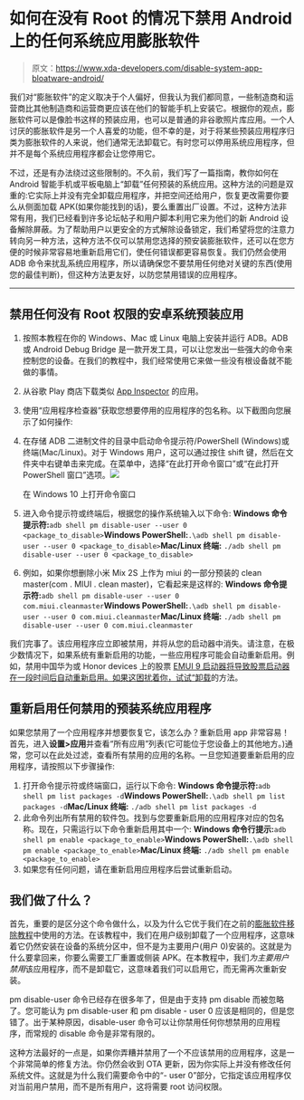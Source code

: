# 如何在没有 Root 的情况下禁用 Android 上的任何系统应用膨胀软件

> 原文：<https://www.xda-developers.com/disable-system-app-bloatware-android/>

我们对“膨胀软件”的定义取决于个人偏好，但我认为我们都同意，一些制造商和运营商比其他制造商和运营商更应该在他们的智能手机上安装它。根据你的观点，膨胀软件可以是像脸书这样的预装应用，也可以是普通的非谷歌照片库应用。一个人讨厌的膨胀软件是另一个人喜爱的功能，但不幸的是，对于将某些预装应用程序归类为膨胀软件的人来说，他们通常无法卸载它。有时您可以停用系统应用程序，但并不是每个系统应用程序都会让您停用它。

不过，还是有办法绕过这些限制的。不久前，我们写了一篇指南，教你如何在 Android 智能手机或平板电脑上“卸载”任何预装的系统应用。这种方法的问题是双重的:它实际上并没有完全卸载应用程序，并把空间还给用户，恢复更改需要你要么从侧面加载 APK(如果你能找到的话)，要么重置出厂设置。不过，这种方法非常有用，我们已经看到许多论坛帖子和用户脚本利用它来为他们的新 Android 设备解除屏蔽。为了帮助用户以更安全的方式解除设备锁定，我们希望将您的注意力转向另一种方法，这种方法不仅可以禁用您选择的预安装膨胀软件，还可以在您方便的时候非常容易地重新启用它们，使任何错误都更容易恢复。我们仍然会使用 ADB 命令来扰乱系统应用程序，所以请确保您不要禁用任何绝对关键的东西(使用您的最佳判断)，但这种方法更友好，以防您禁用错误的应用程序。

* * *

## 禁用任何没有 Root 权限的安卓系统预装应用

1.  按照本教程在你的 Windows、Mac 或 Linux 电脑上安装并运行 ADB。ADB 或 Android Debug Bridge 是一款开发工具，可以让您发出一些强大的命令来控制您的设备。在我们的教程中，我们经常使用它来做一些没有根设备就不能做的事情。
2.  从谷歌 Play 商店下载类似 [App Inspector](https://play.google.com/store/apps/details?id=com.ubqsoft.sec01) 的应用。
3.  使用“应用程序检查器”获取您想要停用的应用程序的包名称。以下截图向您展示了如何操作:
4.  在存储 ADB 二进制文件的目录中启动命令提示符/PowerShell (Windows)或终端(Mac/Linux)。对于 Windows 用户，这可以通过按住 shift 键，然后在文件夹中右键单击来完成。在菜单中，选择“在此打开命令窗口”或“在此打开 PowerShell 窗口”选项。<picture>![](img/0e597be4d46e7b7955f6c71ea545cb90.png)</picture>

    在 Windows 10 上打开命令窗口

5.  进入命令提示符或终端后，根据您的操作系统输入以下命令: **Windows 命令提示符:**`adb shell pm disable-user --user 0 <package_to_disable>`**Windows PowerShell:**`.\adb shell pm disable-user --user 0 <package_to_disable>`**Mac/Linux 终端:** `./adb shell pm disable-user --user 0 <package_to_disable>`
6.  例如，如果你想删除小米 Mix 2S 上作为 miui 的一部分预装的 clean master(com . MIUI . clean master)，它看起来是这样的: **Windows 命令提示符:**`adb shell pm disable-user --user 0 com.miui.cleanmaster`**Windows PowerShell:**`.\adb shell pm disable-user --user 0 com.miui.cleanmaster`**Mac/Linux 终端:** `./adb shell pm disable-user --user 0 com.miui.cleanmaster`

我们完事了。该应用程序应立即被禁用，并将从您的启动器中消失。请注意，在极少数情况下，如果系统有重新启用的功能，一些应用程序可能会自动重新启用。例如，禁用中国华为或 Honor devices 上的股票 [EMUI 9 启动器将导致股票启动器在一段时间后自动重新启用。如果这困扰着你，试试“](https://www.xda-developers.com/huawei-honor-chinese-emui-9-blocks-third-party-launchers/)[卸载](https://www.xda-developers.com/uninstall-carrier-oem-bloatware-without-root-access/)的方法。

## 重新启用任何禁用的预装系统应用程序

如果您禁用了一个应用程序并想要恢复它，该怎么办？重新启用 app 非常容易！首先，进入**设置>应用**并查看“所有应用”列表(它可能位于您设备上的其他地方。)通常，您可以在此处过滤，查看所有禁用的应用的名称。一旦您知道要重新启用的应用程序，请按照以下步骤操作:

1.  打开命令提示符或终端窗口，运行以下命令: **Windows 命令提示符:**`adb shell pm list packages -d`**Windows PowerShell:**`.\adb shell pm list packages -d`**Mac/Linux 终端:** `./adb shell pm list packages -d`
2.  此命令列出所有禁用的软件包。找到与您要重新启用的应用程序对应的包名称。现在，只需运行以下命令重新启用其中一个: **Windows 命令行提示:**`adb shell pm enable <package_to_enable>`**Windows PowerShell:**`.\adb shell pm enable <package_to_enable>`**Mac/Linux 终端:** `./adb shell pm enable <package_to_enable>`
3.  如果您有任何问题，请在重新启用应用程序后尝试重新启动。

## 我们做了什么？

首先，重要的是区分这个命令做什么，以及为什么它优于我们在之前的[膨胀软件移除教程](https://www.xda-developers.com/uninstall-carrier-oem-bloatware-without-root-access/)中使用的方法。在该教程中，我们在用户级别卸载了一个应用程序，这意味着它仍然安装在设备的系统分区中，但不是为主要用户(用户 0)安装的。这就是为什么要拿回来，你要么需要工厂重置或侧装 APK。在本教程中，我们*为主要用户禁用*该应用程序，而不是卸载它，这意味着我们可以启用它，而无需再次重新安装。

pm disable-user 命令已经存在很多年了，但是由于支持 pm disable 而被忽略了。您可能认为 pm disable-user 和 pm disable - user 0 应该是相同的，但是您错了。出于某种原因，disable-user 命令可以让你禁用任何你想禁用的应用程序，而常规的 disable 命令是非常有限的。

这种方法最好的一点是，如果你弄糟并禁用了一个不应该禁用的应用程序，这是一个非常简单的修复方法。你仍然会收到 OTA 更新，因为你实际上并没有修改任何系统文件。这就是为什么我们需要命令中的“- user 0”部分，它指定该应用程序仅对当前用户禁用，而不是所有用户，这将需要 root 访问权限。